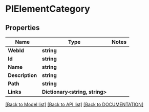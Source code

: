 # PIElementCategory

## Properties
Name | Type | Notes
------------ | ------------- | -------------
**WebId** | **string**
**Id** | **string**
**Name** | **string**
**Description** | **string**
**Path** | **string**
**Links** | **Dictionary<string, string>**

[[Back to Model list]](../../DOCUMENTATION.md#documentation-for-models) [[Back to API list]](../../DOCUMENTATION.md#documentation-for-api-endpoints) [[Back to DOCUMENTATION]](../../DOCUMENTATION.md)
